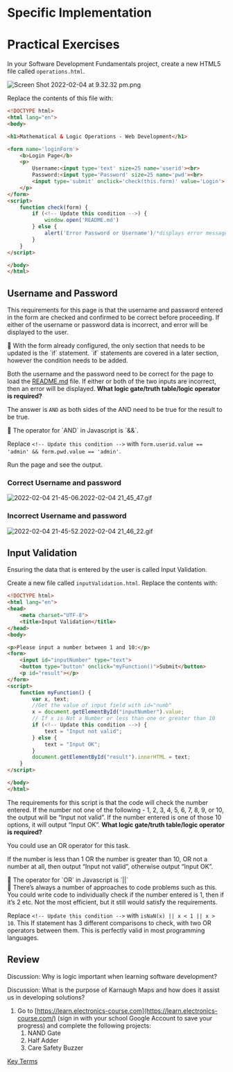 # Specific Implementation

# Practical Exercises

In your Software Development Fundamentals project, create a new HTML5 file called `operations.html`.

![Screen Shot 2022-02-04 at 9.32.32 pm.png](Notionimp/images/Screen_Shot_2022-02-04_at_9.32.32_pm.png)

Replace the contents of this file with:

```html
<!DOCTYPE html>
<html lang="en">
<body>

<h1>Mathematical & Logic Operations - Web Development</h1>

<form name='loginForm'>
    <b>Login Page</b>
    <p>
        Username:<input type='text' size=25 name='userid'><br>
        Password:<input type='Password' size=25 name='pwd'><br>
        <input type='submit' onclick='check(this.form)' value='Login'>
    </p>
</form>
<script>
    function check(form) {
        if (<!-- Update this condition -->) {
            window.open('README.md')
        } else {
            alert('Error Password or Username')/*displays error message*/
        }
    }
</script>

</body>
</html>
```

## Username and Password

This requirements for this page is that the username and password entered in the form are checked and confirmed to be correct before proceeding. If either of the username or password data is incorrect, and error will be displayed to the user. 

<aside>
💁 With the form already configured, the only section that needs to be updated is the `if` statement. `if` statements are covered in a later section, however the condition needs to be added.

</aside>

Both the username and the password need to be correct for the page to load the [README.md](http://README.md) file. If either or both of the two inputs are incorrect, then an error will be displayed. **What logic gate/truth table/logic operator is required?**

The answer is `AND` as both sides of the AND need to be true for the result to be true.

<aside>
💁 The operator for `AND` in Javascript is `&&`.

</aside>

Replace  `<!-- Update this condition -->` with `form.userid.value == 'admin' && form.pwd.value == 'admin'`. 

Run the page and see the output.

### Correct Username and password

![2022-02-04 21-45-06.2022-02-04 21_45_47.gif](loginCorrect.gif)

### Incorrect Username and password

![2022-02-04 21-45-52.2022-02-04 21_46_22.gif](loginIncorrect.gif)

## Input Validation

Ensuring the data that is entered by the user is called Input Validation.

Create a new file called `inputValidation.html`. Replace the contents with: 

```html
<!DOCTYPE html>
<html lang="en">
<head>
    <meta charset="UTF-8">
    <title>Input Validation</title>
</head>
<body>

<p>Please input a number between 1 and 10:</p>
<form>
    <input id="inputNumber" type="text">
    <button type="button" onclick="myFunction()">Submit</button>
    <p id="result"></p>
</form>
<script>
    function myFunction() {
        var x, text;
        //Get the value of input field with id="numb"
        x = document.getElementById("inputNumber").value;
        // If x is Not a Number or less than one or greater than 10
        if (<!-- Update this condition -->) {
            text = "Input not valid";
        } else {
            text = "Input OK";
        }
        document.getElementById("result").innerHTML = text;
    }
</script>

</body>
</html>
```

The requirements for this script is that the code will check the number entered. If the number not one of the following - 1, 2, 3, 4, 5, 6, 7, 8, 9, or 10, the output will be “Input not valid”. If the number entered is one of those 10 options, it will output “Input OK”. **What logic gate/truth table/logic operator is required?**

You could use an OR operator for this task. 

If the number is less than 1 OR the number is greater than 10, OR not a number at all, then output “Input not valid”, otherwise output “Input OK”.

<aside>
💁 The operator for `OR` in Javascript is `||`

</aside>

<aside>
💁 There’s always a number of approaches to code problems such as this. You could write code to individually check if the number entered is 1, then if it’s 2 etc. Not the most efficient, but it still would satisfy the requirements.

</aside>

Replace `<!-- Update this condition -->` with `isNaN(x) || x < 1 || x > 10`. This If statement has 3 different comparisons to check, with two OR operators between them. This is perfectly valid in most programming languages.

## Review

Discussion: Why is logic important when learning software development?

Discussion: What is the purpose of Karnaugh Maps and how does it assist us in developing solutions?

1. Go to [https://learn.electronics-course.com](https://learn.electronics-course.com/) (sign in with your school Google Account to save your progress) and complete the following projects:
    1. NAND Gate
    2. Half Adder
    3. Care Safety Buzzer

[Key Terms](Key%20Terms%207b7723beb3a04505b53b91ca8936de04.csv)